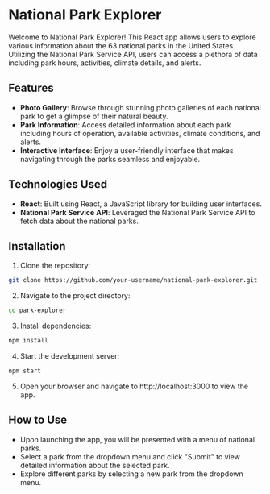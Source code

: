 # National Park Explorer

Welcome to National Park Explorer! This React app allows users to explore various information about the 63 national parks in the United States. Utilizing the National Park Service API, users can access a plethora of data including park hours, activities, climate details, and alerts.

## Features

- **Photo Gallery**: Browse through stunning photo galleries of each national park to get a glimpse of their natural beauty.
- **Park Information**: Access detailed information about each park including hours of operation, available activities, climate conditions, and alerts.
- **Interactive Interface**: Enjoy a user-friendly interface that makes navigating through the parks seamless and enjoyable.

## Technologies Used

- **React**: Built using React, a JavaScript library for building user interfaces.
- **National Park Service API**: Leveraged the National Park Service API to fetch data about the national parks.

## Installation

1. Clone the repository:

```bash
git clone https://github.com/your-username/national-park-explorer.git
```

2. Navigate to the project directory:
```bash
cd park-explorer
```

3. Install dependencies:

```bash
npm install
```

4. Start the development server:
```bash
npm start
```

5. Open your browser and navigate to http://localhost:3000 to view the app.

## How to Use

- Upon launching the app, you will be presented with a menu of national parks.
- Select a park from the dropdown menu and click "Submit" to view detailed information about the selected park.
- Explore different parks by selecting a new park from the dropdown menu.

